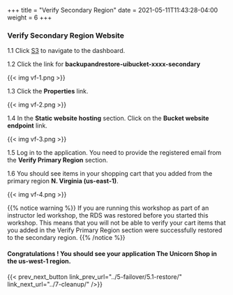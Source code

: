 +++
title = "Verify Secondary Region"
date =  2021-05-11T11:43:28-04:00
weight = 6
+++

### Verify Secondary Region Website

1.1 Click [S3](https://console.aws.amazon.com/s3/home?region=us-east-1#/) to navigate to the dashboard.

1.2 Click the link for **backupandrestore-uibucket-xxxx-secondary**

{{< img vf-1.png >}}

1.3 Click the **Properties** link.  

{{< img vf-2.png >}}

1.4 In the **Static website hosting** section.  Click on the **Bucket website endpoint** link.

{{< img vf-3.png >}}

1.5 Log in to the application. You need to provide the registered email from the **Verify Primary Region** section.

1.6 You should see items in your shopping cart that you added from the primary region **N. Virginia (us-east-1)**.

{{< img vf-4.png >}}

{{% notice warning %}}
If you are running this workshop as part of an instructor led workshop, the RDS was restored before you started this workshop. This means that you will not be able to verify your cart items that you added in the Verify Primary Region section were successfully restored to the secondary region.
{{% /notice  %}}

#### Congratulations !  You should see your application The Unicorn Shop in the **us-west-1** region.

{{< prev_next_button link_prev_url="../5-failover/5.1-restore/" link_next_url="../7-cleanup/" />}}

